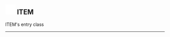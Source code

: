 ## <img src="../../.gitbook/assets/base.png" width="32" height="32" /> ITEM
ITEM's entry class<br>


--------